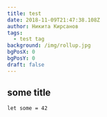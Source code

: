 ```yaml
---
title: test
date: 2018-11-09T21:47:38.108Z
author: Никита Кирсанов
tags:
  - test tag
background: /img/rollup.jpg
bgPosX: 0
bgPosY: 0
draft: false
---
```

## some title

```
let some = 42
```
